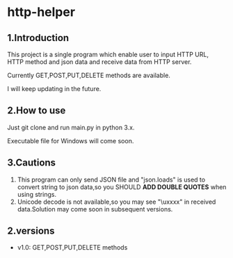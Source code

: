 # http-helper

## 1.Introduction

This project is a single program which enable user to input HTTP URL, HTTP method and json data and receive data from HTTP server.

Currently GET,POST,PUT,DELETE methods are available.

I will keep updating in the future.

## 2.How to use

Just git clone and run main.py in python 3.x.

Executable file for Windows will come soon.

## 3.Cautions

1. This program can only send JSON file and "json.loads" is used to convert string to json data,so you SHOULD **ADD DOUBLE QUOTES** when using strings.
2. Unicode decode is not available,so you may see "\uxxxx" in received data.Solution may come soon in subsequent versions.

## 2.versions

* v1.0: GET,POST,PUT,DELETE methods
